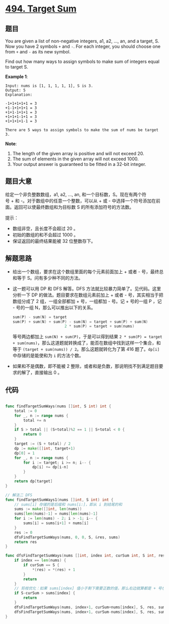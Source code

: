 # [494. Target Sum](https://leetcode.com/problems/target-sum/)


## 题目

You are given a list of non-negative integers, a1, a2, ..., an, and a target, S. Now you have 2 symbols `+` and `-`. For each integer, you should choose one from `+` and `-` as its new symbol.

Find out how many ways to assign symbols to make sum of integers equal to target S.

**Example 1**:

```
Input: nums is [1, 1, 1, 1, 1], S is 3. 
Output: 5
Explanation: 

-1+1+1+1+1 = 3
+1-1+1+1+1 = 3
+1+1-1+1+1 = 3
+1+1+1-1+1 = 3
+1+1+1+1-1 = 3

There are 5 ways to assign symbols to make the sum of nums be target 3.
```

**Note**:

1. The length of the given array is positive and will not exceed 20.
2. The sum of elements in the given array will not exceed 1000.
3. Your output answer is guaranteed to be fitted in a 32-bit integer.

## 题目大意

给定一个非负整数数组，a1, a2, ..., an, 和一个目标数，S。现在有两个符号 + 和 -。对于数组中的任意一个整数，可以从 + 或 - 中选择一个符号添加在前面。返回可以使最终数组和为目标数 S 的所有添加符号的方法数。

提示：

- 数组非空，且长度不会超过 20 。
- 初始的数组的和不会超过 1000 。
- 保证返回的最终结果能被 32 位整数存下。

## 解题思路

- 给出一个数组，要求在这个数组里面的每个元素前面加上 + 或者 - 号，最终总和等于 S。问有多少种不同的方法。
- 这一题可以用 DP 和 DFS 解答。DFS 方法就比较暴力简单了。见代码。这里分析一下 DP 的做法。题目要求在数组元素前加上 + 或者 - 号，其实相当于把数组分成了 2 组，一组全部都加 + 号，一组都加 - 号。记 + 号的一组 P ，记 - 号的一组 N，那么可以推出以下的关系。

    ```go
    sum(P) - sum(N) = target
    sum(P) + sum(N) + sum(P) - sum(N) = target + sum(P) + sum(N)
                           2 * sum(P) = target + sum(nums)
    ```

    等号两边都加上 `sum(N) + sum(P)`，于是可以得到结果 `2 * sum(P) = target + sum(nums)`，那么这道题就转换成了，能否在数组中找到这样一个集合，和等于 `(target + sum(nums)) / 2`。那么这题就转化为了第 416 题了。`dp[i]` 中存储的是能使和为 `i` 的方法个数。

- 如果和不是偶数，即不能被 2 整除，或者和是负数，那说明找不到满足题目要求的解了，直接输出 0 。

## 代码

```go

func findTargetSumWays(nums []int, S int) int {
	total := 0
	for _, n := range nums {
		total += n
	}
	if S > total || (S+total)%2 == 1 || S+total < 0 {
		return 0
	}
	target := (S + total) / 2
	dp := make([]int, target+1)
	dp[0] = 1
	for _, n := range nums {
		for i := target; i >= n; i-- {
			dp[i] += dp[i-n]
		}
	}
	return dp[target]
}

// 解法二 DFS
func findTargetSumWays1(nums []int, S int) int {
	// sums[i] 存储的是后缀和 nums[i:]，即从 i 到结尾的和
	sums := make([]int, len(nums))
	sums[len(nums)-1] = nums[len(nums)-1]
	for i := len(nums) - 2; i > -1; i-- {
		sums[i] = sums[i+1] + nums[i]
	}
	res := 0
	dfsFindTargetSumWays(nums, 0, 0, S, &res, sums)
	return res
}

func dfsFindTargetSumWays(nums []int, index int, curSum int, S int, res *int, sums []int) {
	if index == len(nums) {
		if curSum == S {
			*(res) = *(res) + 1
		}
		return
	}
	// 剪枝优化：如果 sums[index] 值小于剩下需要正数的值，那么右边就算都是 + 号也无能为力了，所以这里可以剪枝了
	if S-curSum > sums[index] {
		return
	}
	dfsFindTargetSumWays(nums, index+1, curSum+nums[index], S, res, sums)
	dfsFindTargetSumWays(nums, index+1, curSum-nums[index], S, res, sums)
}

```